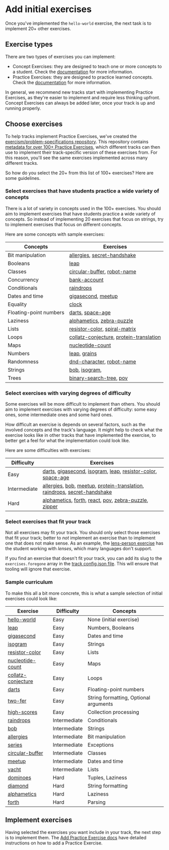 # Add initial exercises

Once you've implemented the `hello-world` exercise, the next task is to implement 20+ other exercises.

## Exercise types

There are two types of exercises you can implement:

- Concept Exercises: they are designed to teach one or more concepts to a student. Check the [documentation](/docs/building/tracks/concept-exercises) for more information.
- Practice Exercises: they are designed to practice learned concepts. Check the [documentation](/docs/building/tracks/practice-exercises) for more information.

In general, we recommend new tracks start with implementing Practice Exercises, as they're easier to implement and require less thinking upfront.
Concept Exercises can always be added later, once your track is up and running properly.

## Choose exercises

To help tracks implement Practice Exercises, we've created the [exercism/problem-specifications repository](https://github.com/exercism/problem-specifications).
This repository contains [metadata for over 100+ Practice Exercises](https://github.com/exercism/problem-specifications/tree/main/exercises), which different tracks can then use to implement their track-specific version of these exercises from.
For this reason, you'll see the same exercises implemented across many different tracks.

So how do you select the 20+ from this list of 100+ exercises?
Here are some guidelines.

### Select exercises that have students practice a wide variety of concepts

There is a lot of variety in concepts used in the 100+ exercises.
You should aim to implement exercises that have students practice a wide variety of concepts.
So instead of implementing 20 exercises that focus on strings, try to implement exercises that focus on different concepts.

Here are some concepts with sample exercises:

| Concepts               | Exercises                                                                            |
| ---------------------- | ------------------------------------------------------------------------------------ |
| Bit manipulation       | [allergies][allergies], [secret-handshake][secret-handshake]                         |
| Booleans               | [leap][leap]                                                                         |
| Classes                | [circular-buffer][circular-buffer], [robot-name][robot-name]                         |
| Concurrency            | [bank-account][bank-account]                                                         |
| Conditionals           | [raindrops][raindrops]                                                               |
| Dates and time         | [gigasecond][gigasecond], [meetup][meetup]                                           |
| Equality               | [clock][clock]                                                                       |
| Floating-point numbers | [darts][darts], [space-age][space-age]                                               |
| Laziness               | [alphametics][alphametics], [zebra-puzzle][zebra-puzzle]                             |
| Lists                  | [resistor-color][resistor-color], [spiral-matrix][spiral-matrix]                     |
| Loops                  | [collatz-conjecture][collatz-conjecture], [protein-translation][protein-translation] |
| Maps                   | [nucleotide-count][nucleotide-count]                                                 |
| Numbers                | [leap][leap], [grains][grains]                                                       |
| Randomness             | [dnd-character][dnd-character], [robot-name][robot-name]                             |
| Strings                | [bob][bob], [isogram][isogram],                                                      |
| Trees                  | [binary-search-tree][binary-search-tree], [pov][pov]                                 |

### Select exercises with varying degrees of difficulty

Some exercises will be more difficult to implement than others.
You should aim to implement exercises with varying degrees of difficulty: some easy ones, some intermediate ones and some hard ones.

How difficult an exercise is depends on several factors, such as the involved concepts and the track's language.
It might help to check what the exercise looks like in other tracks that have implemented the exercise, to better get a feel for what the implementation could look like.

Here are some difficulties with exercises:

| Difficulty   | Exercises                                                                                                                                                      |
| ------------ | -------------------------------------------------------------------------------------------------------------------------------------------------------------- |
| Easy         | [darts][darts], [gigasecond][gigasecond], [isogram][isogram], [leap][leap], [resistor-color][resistor-color], [space-age][space-age]                           |
| Intermediate | [allergies][allergies], [bob][bob], [meetup][meetup], [protein-translation][protein-translation], [raindrops][raindrops], [secret-handshake][secret-handshake] |
| Hard         | [alphametics][alphametics], [forth][forth], [react], [pov][pov], [zebra-puzzle][zebra-puzzle], [zipper][zipper]                                                |

### Select exercises that fit your track

Not all exercises may fit your track.
You should only select those exercises that fit your track; better to _not_ implement an exercise than to implement one that does not make sense.
As an example, the [lens-person exercise](https://github.com/exercism/problem-specifications/tree/main/exercises/lens-person) has the student working with _lenses_, which many languages don't support.

If you find an exercise that doesn't fit your track, you can add its slug to the `exercises.foregone` array in the [track config.json file](/docs/building/tracks/config-json).
This will ensure that tooling will ignore that exercise.

### Sample curriculum

To make this all a bit more concrete, this is what a sample selection of initial exercises could look like:

| Exercise                                 | Difficulty   | Concepts                              |
| ---------------------------------------- | ------------ | ------------------------------------- |
| [hello-world][hello-world]               | Easy         | None (initial exercise)               |
| [leap][leap]                             | Easy         | Numbers, Booleans                     |
| [gigasecond][gigasecond]                 | Easy         | Dates and time                        |
| [isogram][isogram]                       | Easy         | Strings                               |
| [resistor-color][resistor-color]         | Easy         | Lists                                 |
| [nucleotide-count][nucleotide-count]     | Easy         | Maps                                  |
| [collatz-conjecture][collatz-conjecture] | Easy         | Loops                                 |
| [darts][darts]                           | Easy         | Floating-point numbers                |
| [two-fer][two-fer]                       | Easy         | String formatting, Optional arguments |
| [high-scores][high-scores]               | Easy         | Collection processing                 |
| [raindrops][raindrops]                   | Intermediate | Conditionals                          |
| [bob][bob]                               | Intermediate | Strings                               |
| [allergies][allergies]                   | Intermediate | Bit manipulation                      |
| [series][series]                         | Intermediate | Exceptions                            |
| [circular-buffer][circular-buffer]       | Intermediate | Classes                               |
| [meetup][meetup]                         | Intermediate | Dates and time                        |
| [yacht][yacht]                           | Intermediate | Lists                                 |
| [dominoes][dominoes]                     | Hard         | Tuples, Laziness                      |
| [diamond][diamond]                       | Hard         | String formatting                     |
| [alphametics][alphametics]               | Hard         | Laziness                              |
| [forth][forth]                           | Hard         | Parsing                               |

## Implement exercises

Having selected the exercises you want include in your track, the next step is to implement them.
The [Add Practice Exercise docs](/docs/building/tracks/practice-exercises/add) have detailed instructions on how to add a Practice Exercise.

[problem-specifications-exercises]: https://github.com/exercism/problem-specifications/tree/main/exercises/
[allergies]: https://github.com/exercism/problem-specifications/tree/main/exercises/allergies
[alphametics]: https://github.com/exercism/problem-specifications/tree/main/exercises/alphametics
[bank-account]: https://github.com/exercism/problem-specifications/tree/main/exercises/bank-account
[binary-search-tree]: https://github.com/exercism/problem-specifications/tree/main/exercises/binary-search-tree
[bob]: https://github.com/exercism/problem-specifications/tree/main/exercises/bob
[circular-buffer]: https://github.com/exercism/problem-specifications/tree/main/exercises/circular-buffer
[clock]: https://github.com/exercism/problem-specifications/tree/main/exercises/clock
[collatz-conjecture]: https://github.com/exercism/problem-specifications/tree/main/exercises/collatz-conjecture
[darts]: https://github.com/exercism/problem-specifications/tree/main/exercises/darts
[diamond]: https://github.com/exercism/problem-specifications/tree/main/exercises/diamond
[dnd-character]: https://github.com/exercism/problem-specifications/tree/main/exercises/dnd-character
[dominoes]: https://github.com/exercism/problem-specifications/tree/main/exercises/dominoes
[forth]: https://github.com/exercism/problem-specifications/tree/main/exercises/forth
[gigasecond]: https://github.com/exercism/problem-specifications/tree/main/exercises/gigasecond
[grains]: https://github.com/exercism/problem-specifications/tree/main/exercises/grains
[hamming]: https://github.com/exercism/problem-specifications/tree/main/exercises/hamming
[hello-world]: https://github.com/exercism/problem-specifications/tree/main/exercises/hello-world
[high-scores]: https://github.com/exercism/problem-specifications/tree/main/exercises/high-scores
[isogram]: https://github.com/exercism/problem-specifications/tree/main/exercises/isogram
[leap]: https://github.com/exercism/problem-specifications/tree/main/exercises/leap
[lens-person]: https://github.com/exercism/problem-specifications/tree/main/exercises/lens-person
[meetup]: https://github.com/exercism/problem-specifications/tree/main/exercises/meetup
[nucleotide-count]: https://github.com/exercism/problem-specifications/tree/main/exercises/nucleotide-count
[pov]: https://github.com/exercism/problem-specifications/tree/main/exercises/pov
[protein-translation]: https://github.com/exercism/problem-specifications/tree/main/exercises/protein-translation
[raindrops]: https://github.com/exercism/problem-specifications/tree/main/exercises/raindrops
[react]: https://github.com/exercism/problem-specifications/tree/main/exercises/react
[resistor-color]: https://github.com/exercism/problem-specifications/tree/main/exercises/resistor-color
[robot-name]: https://github.com/exercism/problem-specifications/tree/main/exercises/robot-name
[secret-handshake]: https://github.com/exercism/problem-specifications/tree/main/exercises/secret-handshake
[series]: https://github.com/exercism/problem-specifications/tree/main/exercises/series
[space-age]: https://github.com/exercism/problem-specifications/tree/main/exercises/space-age
[spiral-matrix]: https://github.com/exercism/problem-specifications/tree/main/exercises/spiral-matrix
[two-bucket]: https://github.com/exercism/problem-specifications/tree/main/exercises/two-bucket
[two-fer]: https://github.com/exercism/problem-specifications/tree/main/exercises/two-fer
[yacht]: https://github.com/exercism/problem-specifications/tree/main/exercises/yacht
[zebra-puzzle]: https://github.com/exercism/problem-specifications/tree/main/exercises/zebra-puzzle
[zipper]: https://github.com/exercism/problem-specifications/tree/main/exercises/zipper
